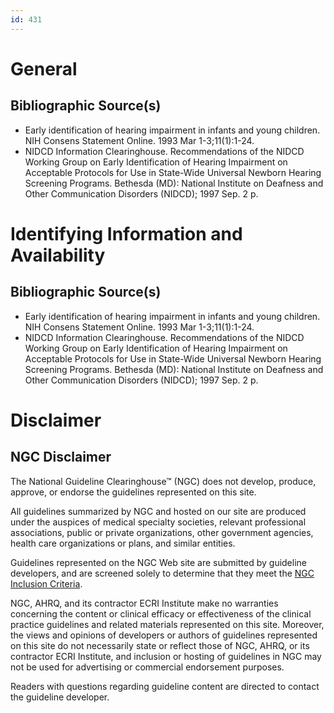 ```yaml
---
id: 431
---
```


# General

## Bibliographic Source(s)

- Early identification of hearing impairment in infants and young children. NIH Consens Statement Online. 1993 Mar 1-3;11(1):1-24.
- NIDCD Information Clearinghouse. Recommendations of the NIDCD Working Group on Early Identification of Hearing Impairment on Acceptable Protocols for Use in State-Wide Universal Newborn Hearing Screening Programs. Bethesda (MD): National Institute on Deafness and Other Communication Disorders (NIDCD); 1997 Sep. 2 p.

# Identifying Information and Availability

## Bibliographic Source(s)

- Early identification of hearing impairment in infants and young children. NIH Consens Statement Online. 1993 Mar 1-3;11(1):1-24.
- NIDCD Information Clearinghouse. Recommendations of the NIDCD Working Group on Early Identification of Hearing Impairment on Acceptable Protocols for Use in State-Wide Universal Newborn Hearing Screening Programs. Bethesda (MD): National Institute on Deafness and Other Communication Disorders (NIDCD); 1997 Sep. 2 p.

# Disclaimer

## NGC Disclaimer

The National Guideline Clearinghouse™ (NGC) does not develop, produce, approve, or endorse the guidelines represented on this site.

All guidelines summarized by NGC and hosted on our site are produced under the auspices of medical specialty societies, relevant professional associations, public or private organizations, other government agencies, health care organizations or plans, and similar entities.

Guidelines represented on the NGC Web site are submitted by guideline developers, and are screened solely to determine that they meet the [NGC Inclusion Criteria](/help-and-about/summaries/inclusion-criteria).

NGC, AHRQ, and its contractor ECRI Institute make no warranties concerning the content or clinical efficacy or effectiveness of the clinical practice guidelines and related materials represented on this site. Moreover, the views and opinions of developers or authors of guidelines represented on this site do not necessarily state or reflect those of NGC, AHRQ, or its contractor ECRI Institute, and inclusion or hosting of guidelines in NGC may not be used for advertising or commercial endorsement purposes.

Readers with questions regarding guideline content are directed to contact the guideline developer.

